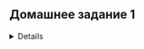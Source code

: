 ## Домашнее задание 1

<details>
Установка и настройка Prometheus, использование exporters

Цель:

Установить и настроить Prometheus.
Результатом выполнения данного ДЗ будет являться публичный репозиторий, в системе контроля версий (Github, Gitlab, etc.), в котором будет находиться Readme с описанием выполненых действий.

Описание/Пошаговая инструкция выполнения домашнего задания:

Файлы конфигурации prometheus и alertmanager должны находиться в директории GAP-1.

Описание ДЗ:

На виртуальной машине установите любую open source CMS, которая включает в себя следующие компоненты: nginx, php-fpm, database (MySQL or Postgresql).
На этой же виртуальной машине установите Prometheus exporters для сбора метрик со всех компонентов системы (начиная с VM и заканчивая DB, не забудьте про blackbox exporter, который будет проверять доступность вашей CMS).
На этой же или дополнительной виртуальной машине установите Prometheus, задачей которого будет раз в 5 секунд собирать метрики с экспортеров.

### Решение:
Устанавливаем CMS Wordpress с использованием MYSQL, Nginx, Php-fpm.

![Image 1](HomeWork_1/Images/sc1.png)

Устанавливаем Prometheus и необходимые экспортеры.

Пишем юниты для экспортеров и добавляем их в автозагрузку.

Настраиваем экспортеры и проверяем, через prometheus.

![Image 2](HomeWork_1/Images/sc2.png)

</details>